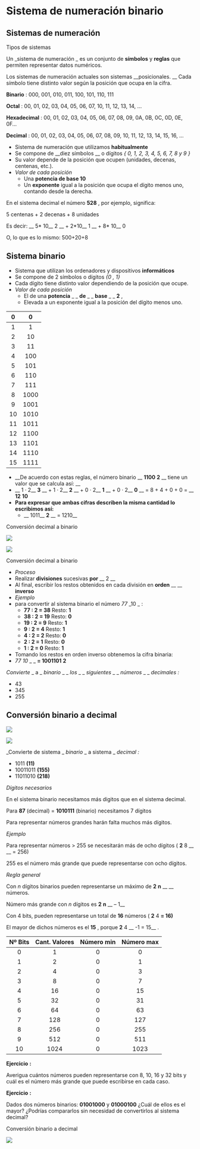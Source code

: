 # Sistema de numeración binario

## Sistemas de numeración

Tipos de sistemas

Un  _sistema de numeración _ es un conjunto de  __símbolos__  y  __reglas__  que permiten representar datos numéricos\.

Los sistemas de numeración actuales son sistemas  __posicionales\. __ Cada símbolo tiene distinto valor según la posición que ocupa en la cifra\.

__Binario__ : 000, 001, 010, 011, 100, 101, 110, 111

__Octal__ : 00, 01, 02, 03, 04, 05, 06, 07, 10, 11, 12, 13, 14, \.\.\.

__Hexadecimal__ : 00, 01, 02, 03, 04, 05, 06, 07, 08, 09, 0A, 0B, 0C, 0D, 0E, 0F…

__Decimal__ : 00, 01, 02, 03, 04, 05, 06, 07, 08, 09, 10, 11, 12, 13, 14, 15, 16, …

* Sistema de numeración que utilizamos  __habitualmente__
* Se compone de  __diez símbolos __ o dígitos  _\{ 0, 1, 2, 3, 4, 5, 6, 7, 8 y 9 \}_
* Su valor depende de la posición que ocupen \(unidades, decenas, centenas, etc\.\)\.
* _Valor de cada posición_
  * Una  __potencia de base 10__
  * Un  __exponente__  igual a la posición que ocupa el dígito menos uno, contando desde la derecha\.

En el sistema decimal el número  __528__ , por ejemplo, significa:

5 centenas \+ 2 decenas \+ 8 unidades

Es decir:  __ 5\* 10__ 2 __ \+ 2\*10__ 1 __ \+ 8\* 10__ 0

O, lo que es lo mismo: 500\+20\+8

## Sistema binario

* Sistema que utilizan los ordenadores y dispositivos  __informáticos__
* Se compone de 2 símbolos o dígitos  _\{0 , 1\}_
* Cada dígito tiene distinto valor dependiendo de la posición que ocupe\.
* _Valor de cada posición_
  * El de una  __potencia__  _ _  __de__  _ _  __base__  _ _  __2__ ,
  * Elevada a un exponente igual a la posición del dígito menos uno\.

| 0 | 0 |
| :-: | :-: |
| 1 | 1 |
| 2 | 10 |
| 3 | 11 |
| 4 | 100 |
| 5 | 101 |
| 6 | 110 |
| 7 | 111 |
| 8 | 1000 |
| 9 | 1001 |
| 10 | 1010 |
| 11 | 1011 |
| 12 | 1100 |
| 13 | 1101 |
| 14 | 1110 |
| 15 | 1111 |

* __De acuerdo con estas reglas, el número binario __  __1100__  __2__  __ tiene un valor que se calcula así: __
* __	 1 · 2__  __3__  __ \+ 1 · 2__  __2__  __ \+ 0 · 2__  __1__  __ \+ 0 · 2__  __0__  __ = 8 \+ 4 \+ 0 \+ 0 = __  __12__  __10__
* __Para expresar que ambas cifras describen la misma cantidad lo escribimos así:__
  * __	1011__  __2__  __ = 1210__

Conversión decimal a binario

![](img/31%20Sistemas%20de%20numeracion%20%28sistema%20binario%292.png)

![](img/31%20Sistemas%20de%20numeracion%20%28sistema%20binario%293.png)

Conversión decimal a binario

* _Proceso_
* Realizar  __divisiones__  sucesivas  __por__  __ 2 __
* Al final, escribir los restos obtenidos en cada división en  __orden__  __ __  __inverso__
* _Ejemplo_
* para convertir al sistema binario el número  _77_  _10 _ :
  * __77 : 2 = 38__  	Resto:  __1__
  * __38 : 2 = 19__  	Resto:  __0__
  * __19 : 2 = 9__  	Resto:  __1__
  * __9 : 2 = 4__  	Resto:  __1__
  * __4 : 2 = 2__  	Resto:  __0__
  * __2 : 2 = 1__  	Resto:  __0__
  * __1 : 2 = 0__  	Resto:  __1__
* Tomando los restos en orden inverso obtenemos la cifra binaria:
* _77_  _10_  _ _  __= 1001101__  __2__

_Convierte_  _ a _  _binario_  _ _  _los_  _ _  _siguientes_  _ _  _números_  _ _  _decimales_  _:_

- 43
- 345
- 255

## Conversión binario a decimal

![](img/31%20Sistemas%20de%20numeracion%20%28sistema%20binario%294.png)

![](img/31%20Sistemas%20de%20numeracion%20%28sistema%20binario%295.png)

_Convierte de sistema _  _binario_  _ a sistema _  _decimal_  _:_

- 1011  __\(11\)__
- 10011011  __\(155\)__
- 11011010  __\(218\)__

_Dígitos necesarios_

En el sistema binario necesitamos más digitos que en el sistema decimal\.

Para  __87__  \(decimal\) =   __1010111__  \(binario\) necesitamos 7 dígitos

Para representar números grandes harán falta muchos más dígitos\.

_Ejemplo_

Para representar números > 255 se necesitarán más de ocho dígitos \( __2__ 8 __ __ = 256\)

255 es el número más grande que puede representarse con ocho dígitos\.

_Regla general_

Con  _n_  dígitos binarios pueden representarse un máximo de  __2__  __n__  __ __  números\.

Número más grande con  _n_  dígitos es  __2__  __n__  __ – 1__

Con 4 bits, pueden representarse un total de  __16__  números \( __2__ 4 __= 16\)__

El mayor de dichos números es el  __15__ , porque  __2__ 4 __ \-1 = 15__ \.

| Nº Bits | Cant. Valores | Número min | Número max |
| :-: | :-: | :-: | :-: |
| 0 | 1 | 0 | 0 |
| 1 | 2 | 0 | 1 |
| 2 | 4 | 0 | 3 |
| 3 | 8 | 0 | 7 |
| 4 | 16 | 0 | 15 |
| 5 | 32 | 0 | 31 |
| 6 | 64 | 0 | 63 |
| 7 | 128 | 0 | 127 |
| 8 | 256 | 0 | 255 |
| 9 | 512 | 0 | 511 |
| 10 | 1024 | 0 | 1023 |

__Ejercicio__  __:__

Averigua cuántos números pueden representarse con 8, 10, 16 y 32 bits y cuál es el número más grande que puede escribirse en cada caso\.

__Ejercicio__  __:__

Dados dos números binarios:  __01001000__  y  __01000100__  ¿Cuál de ellos es el mayor? ¿Podrías compararlos sin necesidad de convertirlos al sistema decimal?

Conversión binario a decimal

![](img/31%20Sistemas%20de%20numeracion%20%28sistema%20binario%296.png)

